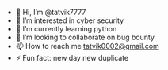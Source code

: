 - 👋 Hi, I’m @tatvik7777
- 👀 I’m interested in cyber security 
- 🌱 I’m currently learning python 
- 💞️ I’m looking to collaborate on bug bounty 
- 📫 How to reach me tatvik0002@gmail.com
- ⚡ Fun fact: new day new duplicate 

<!---
tatvik7777/tatvik7777 is a ✨ special ✨ repository because its `README.md` (this file) appears on your GitHub profile.
You can click the Preview link to take a look at your changes.
--->
